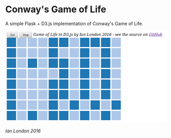 # Conway's Game of Life

A simple Flask + D3.js implementation of Conway's Game of Life.

![Game of Life screenshot](screenshot.png)

*Ian London 2016*
